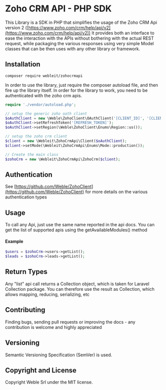# Zoho CRM API - PHP SDK

This Library is a SDK in PHP that simplifies the usage of the Zoho CRM Api version 2 ([https://www.zoho.com/crm/help/api/v2](https://www.zoho.com/crm/help/api/v2))
It provides both an interface to ease the interaction with the APIs without bothering with the actual REST request, while packaging the various responses using very simple Model classes that can be then uses with any other library or framework.

## Installation 

```
composer require webleit/zohocrmapi
```

In order to use the library, just require the composer autoload file, and then fire up the library itself.
In order for the library to work, you need to be authenticated with the zoho crm apis.

```php
require './vendor/autoload.php';

// setup the generic zoho oath client
$oAuthClient = new \Weble\ZohoClient\OAuthClient('[CLIENT_ID]', '[CLIENT_SECRET]');
$oAuthClient->setRefreshToken('[REFRESH_TOKEN]');
$oAuthClient->setRegion(\Weble\ZohoClient\Enums\Region::us());

// setup the zoho crm client
$client = new \Webleit\ZohoCrmApi\Client($oAuthClient);
$client->setMode(\Webleit\ZohoCrmApi\Enums\Mode::production()); 

// Create the main class
$zohoCrm = new \Webleit\ZohoCrmApi\ZohoCrm($client);
```

## Authentication

See [https://github.com/Weble/ZohoClient](https://github.com/Weble/ZohoClient) for more details on the various authentication types

## Usage

To call any Api, just use the same name reported in the api docs. 
You can get the list of supported apis using the getAvailableModules() method

#### Example

```php
$users = $zohoCrm->users->getList();
$leads = $zohoCrm->leads->getList();
```

## Return Types

Any "list" api call returns a Collection object, which is taken for Laravel Collection package.
You can therefore use the result as Collection, which allows mapping, reducing, serializing, etc
    
## Contributing

Finding bugs, sending pull requests or improving the docs - any contribution is welcome and highly appreciated

## Versioning

Semantic Versioning Specification (SemVer) is used.

## Copyright and License

Copyright Weble Srl under the MIT license.
